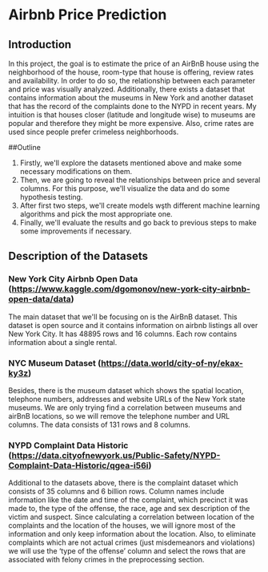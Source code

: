 # Airbnb Price Prediction

## Introduction

In this project, the goal is to estimate the price of an AirBnB house using the neighborhood of the house, room-type that house is offering, review rates and availability. In order to do so, the relationship between each parameter and price was visually analyzed. Additionally, there exists a dataset that contains information about the museums in New York and another dataset that has the record of the complaints done to the NYPD in recent years. My intuition is that houses closer (latitude and longitude wise) to museums are popular and therefore they might be more expensive. Also, crime rates are used since people prefer crimeless neighborhoods.

##Outline

1.   Firstly, we'll explore the datasets mentioned above and make some necessary modifications on them.
2.   Then, we are going to reveal the relationships between price and several columns. For this purpose, we'll visualize the data and do some hypothesis testing.
3.   After first two steps, we'll create models wşth different machine learning algorithms and pick the most appropriate one.
4.   Finally, we'll evaluate the results and go back to previous steps to make some improvements if necessary.


## Description of the Datasets

### New York City Airbnb Open Data (https://www.kaggle.com/dgomonov/new-york-city-airbnb-open-data/data)

The main dataset that we'll be focusing on is the AirBnB dataset. This dataset is open source and it contains information on airbnb listings all over New York City. It has 48895 rows and 16 columns. Each row contains information about a single rental.

### NYC Museum Dataset (https://data.world/city-of-ny/ekax-ky3z)

Besides, there is the museum dataset which shows the spatial location, telephone numbers, addresses and website URLs of the New York state museums. We are only trying find a correlation between museums and airBnB locations, so we will remove the telephone number and URL columns. The data consists of 131 rows and 8 columns.

### NYPD Complaint Data Historic (https://data.cityofnewyork.us/Public-Safety/NYPD-Complaint-Data-Historic/qgea-i56i)

Additional to the datasets above, there is the complaint dataset which consists of 35 columns and 6 billion rows. Column names include information like the date and time of the complaint, which precinct it was made to, the type of the offense, the race, age and sex description of the victim and suspect. Since  calculating a correlation between location of the complaints and the location of the houses, we will ignore most of the information and only keep information about the location. Also, to eliminate complaints which are not actual crimes (just misdemeanors and violations) we will use the ‘type of the offense’ column and select the rows that are associated with felony crimes in the preprocessing section.
